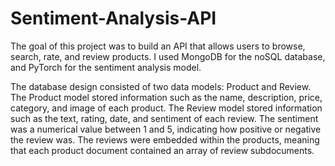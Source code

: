 # Sentiment-Analysis-API

The goal of this project was to build an API that allows users to browse, search, rate, and review products. I used MongoDB for the noSQL database, and PyTorch for the sentiment analysis model.

The database design consisted of two data models: Product and Review. The Product model stored information such as the name, description, price, category, and image of each product. The Review model stored information such as the text, rating, date, and sentiment of each review. The sentiment was a numerical value between 1 and 5, indicating how positive or negative the review was. The reviews were embedded within the products, meaning that each product document contained an array of review subdocuments.
